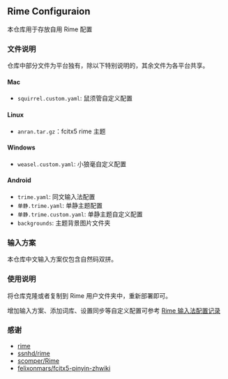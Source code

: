 ## Rime Configuraion

本仓库用于存放自用 Rime 配置

### 文件说明

仓库中部分文件为平台独有，除以下特别说明的，其余文件为各平台共享。

#### Mac

- `squirrel.custom.yaml`: 鼠须管自定义配置

#### Linux

- `anran.tar.gz`：fcitx5 rime 主题

#### Windows

- `weasel.custom.yaml`: 小狼毫自定义配置

#### Android

- `trime.yaml`: 同文输入法配置
- `单静.trime.yaml`: 单静主题配置
- `单静.trime.custom.yaml`: 单静主题自定义配置
- `backgrounds`: 主题背景图片文件夹

### 输入方案

本仓库中文输入方案仅包含自然码双拼。

### 使用说明

将仓库克隆或者复制到 Rime 用户文件夹中，重新部署即可。

增加输入方案、添加词库、设置同步等自定义配置可参考 [Rime 输入法配置记录](https://www.10101.io/2019/01/30/rime-configuration)

### 感谢

- [rime](https://github.com/rime/home)
- [ssnhd/rime](https://github.com/ssnhd/rime)
- [scomper/Rime](https://github.com/scomper/rime)
- [felixonmars/fcitx5-pinyin-zhwiki](https://github.com/felixonmars/fcitx5-pinyin-zhwiki)
